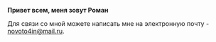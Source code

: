 **Привет всем, меня зовут Роман**

Для связи со мной можете написать мне на электронную почту - novoto4in@mail.ru.

